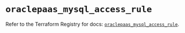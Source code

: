 # `oraclepaas_mysql_access_rule`

Refer to the Terraform Registry for docs: [`oraclepaas_mysql_access_rule`](https://registry.terraform.io/providers/hashicorp/oraclepaas/1.5.3/docs/resources/mysql_access_rule).
